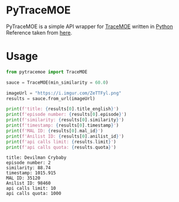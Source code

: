 # PyTraceMOE

PyTraceMOE is a simple API wrapper for [TraceMOE](https://trace.moe) written in [Python](https://python.org)
Reference taken from [here](https://github.com/FujiMakoto/pysaucenao).

# Usage

```python
from pytracemoe import TraceMOE

sauce = TraceMOE(min_similarity = 60.0)

imageUrl = "https://i.imgur.com/ZeTTFyl.png"
results = sauce.from_url(imageUrl)

print(f'title: {results[0].title_english}')
print(f'episode number: {results[0].episode}')
print(f'similarity: {results[0].similarity}')
print(f'timestamp: {results[0].timestamp}')
print(f'MAL ID: {results[0].mal_id}')
print(f'Anilist ID: {results[0].anilist_id}')
print(f'api calls limit: {results.limit}')
print(f'api calls quota: {results.quota}')
```
```
title: Devilman Crybaby
episode number: 2
similarity: 88.74
timestamp: 1015.915
MAL ID: 35120
Anilist ID: 98460
api calls limit: 10
api calls quota: 1000
```

